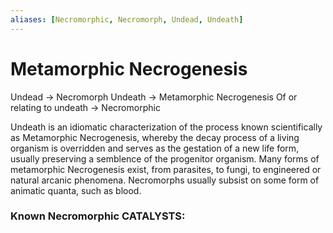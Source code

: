 ```yaml
---
aliases: [Necromorphic, Necromorph, Undead, Undeath]
---
```


# Metamorphic Necrogenesis
Undead -> Necromorph
Undeath -> Metamorphic Necrogenesis
Of or relating to undeath -> Necromorphic

Undeath is an idiomatic characterization of the process known scientifically as Metamorphic Necrogenesis, whereby the decay process of a living organism is overridden and serves as the gestation of a new life form, usually preserving a semblence of the progenitor organism. Many forms of metamorphic Necrogenesis exist, from parasites, to fungi, to engineered or natural arcanic phenomena. Necromorphs usually subsist on some form of animatic quanta, such as blood.

### Known Necromorphic CATALYSTS:
